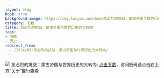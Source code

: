 ```yaml
---
layout: blog
book: true
background-image: https://img.locyoo.com/book忽必烈的挑战：蒙古帝国与世界历史的大转向.jpg
category: 书籍
title: 忽必烈的挑战：蒙古帝国与世界历史的大转向
tags:
- 书籍
- 历史
redirect_from:
  - /2024/03/忽必烈的挑战：蒙古帝国与世界历史的大转向/
---
```

![](https://img.locyoo.com/book忽必烈的挑战：蒙古帝国与世界历史的大转向.jpg)
忽必烈的挑战：蒙古帝国与世界历史的大转向: <a name = "ref1" href="https://url18.ctfile.com/f/50983618-1055287678-62b067?p=3619">点击下载</a>，访问密码请点击右上方“关于”自行查看
